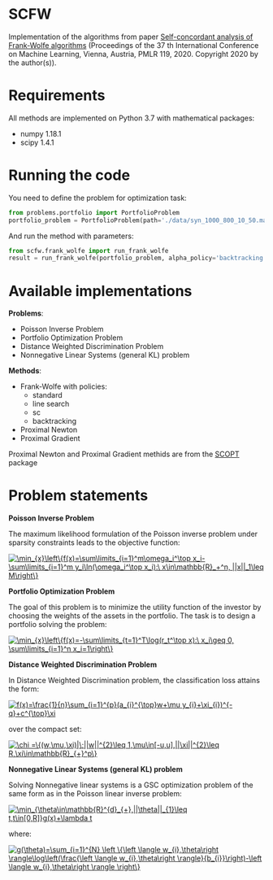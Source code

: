 # SCFW

Implementation of the algorithms from paper [Self-concordant analysis of Frank-Wolfe algorithms](https://arxiv.org/pdf/2002.04320.pdf) (Proceedings of the 37 th International Conference on Machine Learning, Vienna, Austria, PMLR 119, 2020. Copyright 2020 by the author(s)).

# Requirements

All methods are implemented on Python 3.7 with mathematical packages:
 - numpy 1.18.1
 - scipy 1.4.1

# Running the code
You need to define the problem for optimization task:
```python
from problems.portfolio import PortfolioProblem
portfolio_problem = PortfolioProblem(path='./data/syn_1000_800_10_50.mat')
```
And run the method with parameters:
```python
from scfw.frank_wolfe import run_frank_wolfe
result = run_frank_wolfe(portfolio_problem, alpha_policy='backtracking', max_iter=100, print_every=10)
```
# Available implementations
__Problems__:
 - Poisson Inverse Problem
 - Portfolio Optimization Problem
 - Distance Weighted Discrimination Problem
 - Nonnegative Linear Systems (general KL) problem

__Methods__:
 - Frank-Wolfe with policies:
   - standard
   - line search
   - sc
   - backtracking
 - Proximal Newton
 - Proximal Gradient
 
 Proximal Newton and Proximal Gradient methids are from the [SCOPT](https://www.epfl.ch/labs/lions/technology/scopt/) package

# Problem statements

__Poisson Inverse Problem__

The maximum likelihood formulation of the Poisson inverse problem under sparsity constraints leads to the objective function:

<a href="https://www.codecogs.com/eqnedit.php?latex=\min_{x}\left\{f(x)=\sum\limits_{i=1}^m\omega_i^\top&space;x_i-\sum\limits_{i=1}^m&space;y_i\ln(\omega_i^\top&space;x_i):\&space;x\in\mathbb{R}_&plus;^n,&space;||x||_1\leq&space;M\right\}" target="_blank"><img src="https://latex.codecogs.com/gif.latex?\min_{x}\left\{f(x)=\sum\limits_{i=1}^m\omega_i^\top&space;x_i-\sum\limits_{i=1}^m&space;y_i\ln(\omega_i^\top&space;x_i):\&space;x\in\mathbb{R}_&plus;^n,&space;||x||_1\leq&space;M\right\}" title="\min_{x}\left\{f(x)=\sum\limits_{i=1}^m\omega_i^\top x_i-\sum\limits_{i=1}^m y_i\ln(\omega_i^\top x_i):\ x\in\mathbb{R}_+^n, ||x||_1\leq M\right\}" /></a>

__Portfolio Optimization Problem__

The goal of this problem is to minimize the utility function of the investor by choosing the weights of the assets in the portfolio. The task is to design a
portfolio solving the problem:

<a href="https://www.codecogs.com/eqnedit.php?latex=\min_{x}\left\{f(x)=-\sum\limits_{t=1}^T\log(r_t^\top&space;x):\&space;x_i\geq&space;0,&space;\sum\limits_{i=1}^n&space;x_i=1\right\}" target="_blank"><img src="https://latex.codecogs.com/gif.latex?\min_{x}\left\{f(x)=-\sum\limits_{t=1}^T\log(r_t^\top&space;x):\&space;x_i\geq&space;0,&space;\sum\limits_{i=1}^n&space;x_i=1\right\}" title="\min_{x}\left\{f(x)=-\sum\limits_{t=1}^T\log(r_t^\top x):\ x_i\geq 0, \sum\limits_{i=1}^n x_i=1\right\}" /></a>

__Distance Weighted Discrimination Problem__

In Distance Weighted Discrimination problem, the classification loss attains the form:

<a href="https://www.codecogs.com/eqnedit.php?latex=f(x)=\frac{1}{n}\sum_{i=1}^{p}(a_{i}^{\top}w&plus;\mu&space;y_{i}&plus;\xi_{i})^{-q}&plus;c^{\top}\xi" target="_blank"><img src="https://latex.codecogs.com/gif.latex?f(x)=\frac{1}{n}\sum_{i=1}^{p}(a_{i}^{\top}w&plus;\mu&space;y_{i}&plus;\xi_{i})^{-q}&plus;c^{\top}\xi" title="f(x)=\frac{1}{n}\sum_{i=1}^{p}(a_{i}^{\top}w+\mu y_{i}+\xi_{i})^{-q}+c^{\top}\xi" /></a>

over the compact set:

<a href="https://www.codecogs.com/eqnedit.php?latex=\chi&space;=\{(w,\mu,\xi)|\;||w||^{2}\leq&space;1,\mu\in[-u,u],||\xi||^{2}\leq&space;R,\xi\in\mathbb{R}_{&plus;}^p\}" target="_blank"><img src="https://latex.codecogs.com/gif.latex?\chi&space;=\{(w,\mu,\xi)|\;||w||^{2}\leq&space;1,\mu\in[-u,u],||\xi||^{2}\leq&space;R,\xi\in\mathbb{R}_{&plus;}^p\}" title="\chi =\{(w,\mu,\xi)|\;||w||^{2}\leq 1,\mu\in[-u,u],||\xi||^{2}\leq R,\xi\in\mathbb{R}_{+}^p\}" /></a>

__Nonnegative Linear Systems (general KL) problem__

Solving Nonnegative linear systems is a GSC optimization problem of the same form as in the Poisson linear inverse problem:

<a href="https://www.codecogs.com/eqnedit.php?latex=\min_{\theta\in\mathbb{R}^{d}_{&plus;},||\theta||_{1}\leq&space;t,t\in[0,R]}g(x)&plus;\lambda&space;t" target="_blank"><img src="https://latex.codecogs.com/gif.latex?\min_{\theta\in\mathbb{R}^{d}_{&plus;},||\theta||_{1}\leq&space;t,t\in[0,R]}g(x)&plus;\lambda&space;t" title="\min_{\theta\in\mathbb{R}^{d}_{+},||\theta||_{1}\leq t,t\in[0,R]}g(x)+\lambda t" /></a>

where: 

<a href="https://www.codecogs.com/eqnedit.php?latex=g(\theta)=\sum_{i=1}^{N}&space;\left&space;\{\left&space;\langle&space;w_{i},\theta\right&space;\rangle\log\left(\frac{\left&space;\langle&space;w_{i},\theta\right&space;\rangle}{b_{i}}\right)-\left&space;\langle&space;w_{i},\theta\right&space;\rangle&space;\right\}" target="_blank"><img src="https://latex.codecogs.com/gif.latex?g(\theta)=\sum_{i=1}^{N}&space;\left&space;\{\left&space;\langle&space;w_{i},\theta\right&space;\rangle\log\left(\frac{\left&space;\langle&space;w_{i},\theta\right&space;\rangle}{b_{i}}\right)-\left&space;\langle&space;w_{i},\theta\right&space;\rangle&space;\right\}" title="g(\theta)=\sum_{i=1}^{N} \left \{\left \langle w_{i},\theta\right \rangle\log\left(\frac{\left \langle w_{i},\theta\right \rangle}{b_{i}}\right)-\left \langle w_{i},\theta\right \rangle \right\}" /></a>
